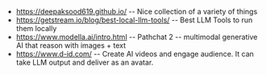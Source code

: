 + https://deepaksood619.github.io/ -- Nice collection of a variety of things
+ https://getstream.io/blog/best-local-llm-tools/ -- Best LLM Tools to run them locally
+ https://www.modella.ai/intro.html -- Pathchat 2 -- multimodal generative AI that reason with images + text
+ https://www.d-id.com/ -- Create AI videos and engage audience. It can take LLM output and deliver as an avatar. 
